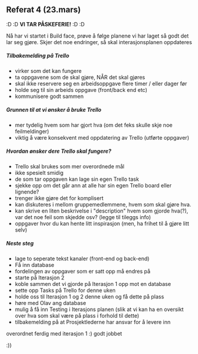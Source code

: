 ## Referat 4 (23.mars)


:D :D **VI TAR PÅSKEFERIE!** :D :D 

Nå har vi startet i Build face, prøve å følge planene vi har laget så godt det lar seg gjøre. Skjer det noe endringer, så skal interasjonsplanen oppdateres 

##### Tilbakemelding på Trello 
- virker som det kan fungere 
- ta oppgavene som de skal gjøre, NÅR det skal gjøres 
- skal ikke reservere seg en arbeidsoppgave flere timer / eller dager før 
- holde seg til sin arbeids oppgave (front/back end etc)
- kommunisere godt sammen 

##### Grunnen til at vi ønsker å bruke Trello
- mer tydelig hvem som har gjort hva (om det feks skulle skje noe feilmeldinger)
- viktig å være konsekvent med oppdatering av Trello (utførte oppgaver)

##### Hvordan ønsker dere Trello skal fungere? 
- Trello skal brukes som mer overordnede mål 
- ikke spesielt smidig 
- de som tar oppgaven kan lage sin egen Trello task 
- sjekke opp om det går ann at alle har sin egen Trello board eller lignende? 
- trenger ikke gjøre det for komplisert 
- kan diskuteres i mellom gruppemedlemmene, hvem som skal gjøre hva. 
- kan skrive en liten beskrivelse i "description" hvem som gjorde hva(?), var det noe feil som skjedde osv? (legge til tileggs info)
- oppgaver hvor du kan hente litt inspirasjon (men, ha frihet til å gjøre litt selv)

##### Neste steg 
- lage to seperate tekst kanaler (front-end og back-end)
- Få inn database 
- fordelingen av oppgaver som er satt opp må endres på 
- starte på Iterasjon 2
- koble sammen det vi gjorde på Iterasjon 1 opp mot en database 
- sette opp Tasks på Trello for denne uken 
- holde oss til Iterasjon 1 og 2 denne uken og få dette på plass 
- høre med Olav ang database 
- mulig å få inn Testing i Iterasjons planen (slik at vi kan ha en oversikt over hva som skal være på plass i forhold til dette)
- tilbakemelding på at Prosjektlederne har ansvar for å levere inn 

overordnet ferdig med iterasjon 1 :) godt jobbet 

:))



